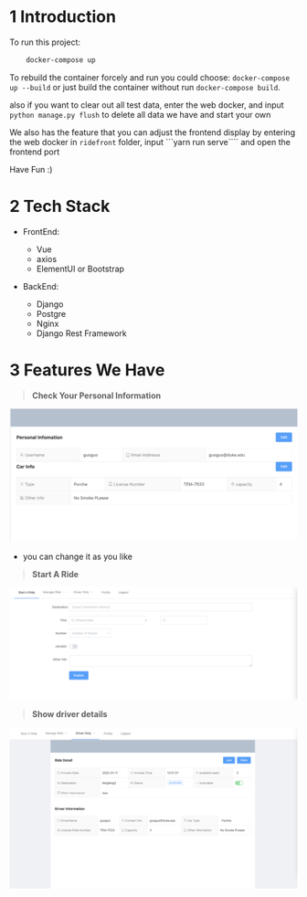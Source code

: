 # 1 Introduction

To run this project:
```bash
    docker-compose up
```
To rebuild the container forcely and run you could choose:
`docker-compose up --build` or just build the container without run `docker-compose build`.

also if you want to clear out all test data, enter the web docker, and 
input ```python manage.py flush```
to delete all data we have and start your own

We also has the feature that you can adjust the frontend display by entering the web docker
in `ridefront` folder, input ```yarn run serve```` and open the frontend port

Have Fun :)

# 2 Tech Stack

* FrontEnd:
    * Vue
    * axios
    * ElementUI or Bootstrap

* BackEnd:
    * Django
    * Postgre
    * Nginx
    * Django Rest Framework



# 3 Features We Have



> **Check Your Personal Information**

<img src="./README.assets/profile.png">

* you can change  it as you like



> **Start A Ride**

<img src="./README.assets/startride.png">


> **Show driver details**

<img src="./README.assets/ridedetail.png">
